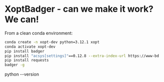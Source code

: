# XoptBadger - can we make it work? We can!
From a clean conda environment:

```bash
conda create -n xopt-dev python=3.12.1 xopt
conda activate xopt-dev
pip install badger
pip install "acsys[settings]"==0.12.8 --extra-index-url https://www-bd.fnal.gov/pip3 --no-cache-dir
pip install requests
badger -g
```
python --version


